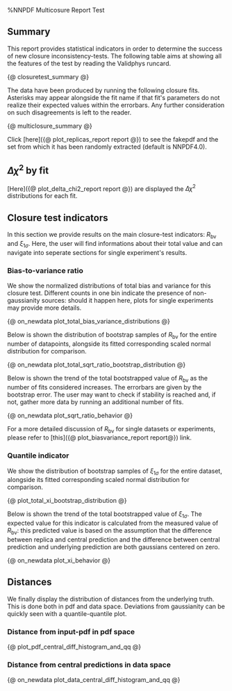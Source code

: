 %NNPDF Multicosure Report Test

Summary 
-------

This report provides statistical indicators in order to determine the success of new closure inconsistency-tests.
The following table aims at showing all the features of the test by reading the Validphys runcard.

{@ closuretest_summary @}

The data have been produced by running the following closure fits.
Asterisks may appear alongside the fit name if that fit's parameters do not realize their expected values within the errorbars.
Any further consideration on such disagreements is left to the reader.

{@ multiclosure_summary @}

Click [here]({@ plot_replicas_report report @}) to see the fakepdf and the set from which it has been randomly extracted (default is NNPDF4.0).

$\Delta\chi^2$ by fit
---------------------

[Here]({@ plot_delta_chi2_report report @}) are displayed the $\Delta\chi^2$ distributions for each fit.

Closure test indicators
-----------------------

In this section we provide results on the main closure-test indicators: $R_\text{bv}$ and $\xi_{1\sigma}$. Here, the user will find informations about their total value and can navigate into seperate sections for single experiment's results.

### Bias-to-variance ratio

We show the normalized distributions of total bias and variance for this closure test. Different counts in one bin indicate the presence of non-gaussianity sources: should it happen here, plots for single experiments may provide more details.

{@ on_newdata plot_total_bias_variance_distributions @}

Below is shown the distribution of bootstrap samples of $R_\text{bv}$ for the entire number of datapoints, alongside its fitted corresponding scaled normal distribution for comparison.

{@ on_newdata plot_total_sqrt_ratio_bootstrap_distribution @}

Below is shown the trend of the total bootstrapped value of $R_\text{bv}$ as the number of fits considered increases. The errorbars are given by the bootstrap error.
The user may want to check if stability is reached and, if not, gather more data by running an additional number of fits.

{@ on_newdata plot_sqrt_ratio_behavior @}

For a more detailed discussion of $R_\text{bv}$ for single datasets or experiments, please refer to [this]({@ plot_biasvariance_report report@}) link.

### Quantile indicator

We show the distribution of bootstrap samples of $\xi_{1\sigma}$ for the entire dataset, alongside its fitted corresponding scaled normal distribution for comparison.

{@ plot_total_xi_bootstrap_distribution @}

Below is shown the trend of the total bootstrapped value of $\xi_{1\sigma}$.
The expected value for this indicator is calculated from the measured value of $R_\text{bv}$: this predicted value is based on the assumption that the difference between replica and central prediction and the difference between central prediction and underlying prediction are both gaussians centered on zero.

{@ on_newdata plot_xi_behavior @}

Distances
------------------------------------

We finally display the distribution of distances from the underlying truth. This is done both in pdf and data space. Deviations from gaussianity can be quickly seen with a quantile-quantile plot.
### Distance from input-pdf in pdf space

{@ plot_pdf_central_diff_histogram_and_qq @}

### Distance from central predictions in data space

{@ on_newdata plot_data_central_diff_histogram_and_qq @}
